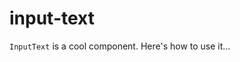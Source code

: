 # input-text

`InputText` is a cool component. Here's how to use it...

<template>
  <input-text />
</template>

